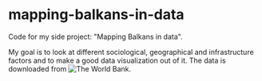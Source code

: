 # mapping-balkans-in-data
Code for my side project: "Mapping Balkans in data". 

My goal is to look at different sociological, geographical and infrastructure factors and to make a good data visualization out of it. The data is downloaded from ![The World Bank][1]. 

[1]: www.worldbank.org/
